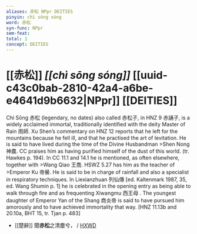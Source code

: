 ```yaml
---
aliases: 赤松 NPpr DEITIES
pinyin: chì sōng sóng
word: 赤松
syn-func: NPpr
sem-feat: 
total: 1
concept: DEITIES 
---
```

# [[赤松]] *[[chì sōng sóng]]*  [[uuid-c43c0bab-2810-42a4-a6be-e4641d9b6632|NPpr]] [[DEITIES]]
Chì Sōng 赤松 (legendary, no dates) also called 赤松子, in HNZ 9 赤誦子, is a widely acclaimed immortal, traditionally identified with the deity Master of Rain 雨師. Xu Shen’s commentary on HNZ 12 reports that he left for the mountains because he fell ill, and that he practised the art of levitation. He is said to have lived during the time of the Divine Husbandman >Shen Nong 神農. CC praises him as having purified himself of the dust of this world. (tr. Hawkes p. 194). In CC 11.1 and 14.1 he is mentioned, as often elsewhere, together with >Wang Qiao 王喬. HSWZ 5.27 has him as the teacher of >Emperor Ku 帝嚳. He is said to be in charge of rainfall and also a specialist in respiratory techniques. In Liexianzhuan 列仙傳 [ed. Kaltenmark 1987, 35, ed. Wang Shumin p. 1] he is celebrated in the opening entry as being able to walk through fire and as frequenting Xiwangmu 西王母 . The youngest daughter of Emperor Yan of the Shang 商炎帝 is said to have pursued him amorously and to have achieved immortality that way. [HNZ 11.13b and 20.10a, BHT 15, tr. Tjan p. 483]
 - [[楚辭]] 聞**赤松**之清塵兮，
                     / [HXWD](https://hxwd.org/textview.html?location=KR4a0001_tls_005-3a.2)